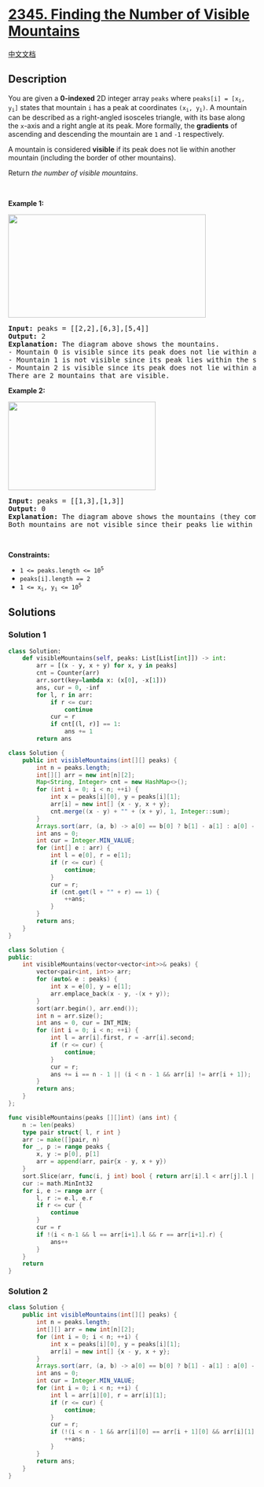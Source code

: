 # [2345. Finding the Number of Visible Mountains](https://leetcode.com/problems/finding-the-number-of-visible-mountains)

[中文文档](./solution/2300-2399/2345.Finding%20the%20Number%20of%20Visible%20Mountains/README.md)

<!-- tags:Stack,Array,Sorting,Monotonic Stack -->

## Description

<p>You are given a <strong>0-indexed</strong> 2D integer array <code>peaks</code> where <code>peaks[i] = [x<sub>i</sub>, y<sub>i</sub>]</code> states that mountain <code>i</code> has a peak at coordinates <code>(x<sub>i</sub>, y<sub>i</sub>)</code>. A mountain can be described as a right-angled isosceles triangle, with its base along the <code>x</code>-axis and a right angle at its peak. More formally, the <strong>gradients</strong> of ascending and descending the mountain are <code>1</code> and <code>-1</code> respectively.</p>

<p>A mountain is considered <strong>visible</strong> if its peak does not lie within another mountain (including the border of other mountains).</p>

<p>Return <em>the number of visible mountains</em>.</p>

<p>&nbsp;</p>
<p><strong class="example">Example 1:</strong></p>
<img alt="" src="./images/ex1.png" style="width: 402px; height: 210px;" />
<pre>
<strong>Input:</strong> peaks = [[2,2],[6,3],[5,4]]
<strong>Output:</strong> 2
<strong>Explanation:</strong> The diagram above shows the mountains.
- Mountain 0 is visible since its peak does not lie within another mountain or its sides.
- Mountain 1 is not visible since its peak lies within the side of mountain 2.
- Mountain 2 is visible since its peak does not lie within another mountain or its sides.
There are 2 mountains that are visible.</pre>

<p><strong class="example">Example 2:</strong></p>
<img alt="" src="./images/ex2new1.png" style="width: 300px; height: 180px;" />
<pre>
<strong>Input:</strong> peaks = [[1,3],[1,3]]
<strong>Output:</strong> 0
<strong>Explanation:</strong> The diagram above shows the mountains (they completely overlap).
Both mountains are not visible since their peaks lie within each other.
</pre>

<p>&nbsp;</p>
<p><strong>Constraints:</strong></p>

<ul>
	<li><code>1 &lt;= peaks.length &lt;= 10<sup>5</sup></code></li>
	<li><code>peaks[i].length == 2</code></li>
	<li><code>1 &lt;= x<sub>i</sub>, y<sub>i</sub> &lt;= 10<sup>5</sup></code></li>
</ul>

## Solutions

### Solution 1

<!-- tabs:start -->

```python
class Solution:
    def visibleMountains(self, peaks: List[List[int]]) -> int:
        arr = [(x - y, x + y) for x, y in peaks]
        cnt = Counter(arr)
        arr.sort(key=lambda x: (x[0], -x[1]))
        ans, cur = 0, -inf
        for l, r in arr:
            if r <= cur:
                continue
            cur = r
            if cnt[(l, r)] == 1:
                ans += 1
        return ans
```

```java
class Solution {
    public int visibleMountains(int[][] peaks) {
        int n = peaks.length;
        int[][] arr = new int[n][2];
        Map<String, Integer> cnt = new HashMap<>();
        for (int i = 0; i < n; ++i) {
            int x = peaks[i][0], y = peaks[i][1];
            arr[i] = new int[] {x - y, x + y};
            cnt.merge((x - y) + "" + (x + y), 1, Integer::sum);
        }
        Arrays.sort(arr, (a, b) -> a[0] == b[0] ? b[1] - a[1] : a[0] - b[0]);
        int ans = 0;
        int cur = Integer.MIN_VALUE;
        for (int[] e : arr) {
            int l = e[0], r = e[1];
            if (r <= cur) {
                continue;
            }
            cur = r;
            if (cnt.get(l + "" + r) == 1) {
                ++ans;
            }
        }
        return ans;
    }
}
```

```cpp
class Solution {
public:
    int visibleMountains(vector<vector<int>>& peaks) {
        vector<pair<int, int>> arr;
        for (auto& e : peaks) {
            int x = e[0], y = e[1];
            arr.emplace_back(x - y, -(x + y));
        }
        sort(arr.begin(), arr.end());
        int n = arr.size();
        int ans = 0, cur = INT_MIN;
        for (int i = 0; i < n; ++i) {
            int l = arr[i].first, r = -arr[i].second;
            if (r <= cur) {
                continue;
            }
            cur = r;
            ans += i == n - 1 || (i < n - 1 && arr[i] != arr[i + 1]);
        }
        return ans;
    }
};
```

```go
func visibleMountains(peaks [][]int) (ans int) {
	n := len(peaks)
	type pair struct{ l, r int }
	arr := make([]pair, n)
	for _, p := range peaks {
		x, y := p[0], p[1]
		arr = append(arr, pair{x - y, x + y})
	}
	sort.Slice(arr, func(i, j int) bool { return arr[i].l < arr[j].l || (arr[i].l == arr[j].l && arr[i].r > arr[j].r) })
	cur := math.MinInt32
	for i, e := range arr {
		l, r := e.l, e.r
		if r <= cur {
			continue
		}
		cur = r
		if !(i < n-1 && l == arr[i+1].l && r == arr[i+1].r) {
			ans++
		}
	}
	return
}
```

<!-- tabs:end -->

### Solution 2

<!-- tabs:start -->

```java
class Solution {
    public int visibleMountains(int[][] peaks) {
        int n = peaks.length;
        int[][] arr = new int[n][2];
        for (int i = 0; i < n; ++i) {
            int x = peaks[i][0], y = peaks[i][1];
            arr[i] = new int[] {x - y, x + y};
        }
        Arrays.sort(arr, (a, b) -> a[0] == b[0] ? b[1] - a[1] : a[0] - b[0]);
        int ans = 0;
        int cur = Integer.MIN_VALUE;
        for (int i = 0; i < n; ++i) {
            int l = arr[i][0], r = arr[i][1];
            if (r <= cur) {
                continue;
            }
            cur = r;
            if (!(i < n - 1 && arr[i][0] == arr[i + 1][0] && arr[i][1] == arr[i + 1][1])) {
                ++ans;
            }
        }
        return ans;
    }
}
```

<!-- tabs:end -->

<!-- end -->

